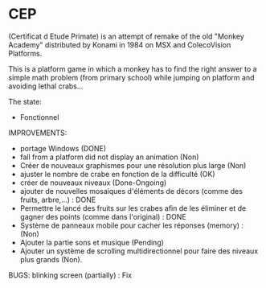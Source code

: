 # CEP
(Certificat d Etude Primate) is an attempt of remake of the old "Monkey Academy" distributed by Konami in 1984 on MSX and ColecoVision Platforms.

This is a platform game in which a monkey has to find the right answer to a simple math problem (from primary school)  while jumping on platform and avoiding lethal crabs...

The state:
- Fonctionnel

IMPROVEMENTS:
- portage Windows (DONE)
- fall from a platform did not display an animation (Non)
- Créer de nouveaux graphismes pour une résolution plus large (Non)
- ajuster le nombre de crabe en fonction de la difficulté (OK)
- créer de nouveaux niveaux (Done-Ongoing)
- ajouter de nouvelles mosaiques d'éléments de décors (comme des fruits, arbre,...) : DONE 
- Permettre le lancé des fruits sur les crabes afin de les éliminer et de gagner des points (comme dans l'original) : DONE
- Système de panneaux mobile pour cacher les réponses (memory) : (Non)
- Ajouter la partie sons et musique (Pending)
- Ajouter un système de scrolling multidirectionnel pour faire des niveaux plus grands (Non).


BUGS:
blinking screen (partially) : Fix

